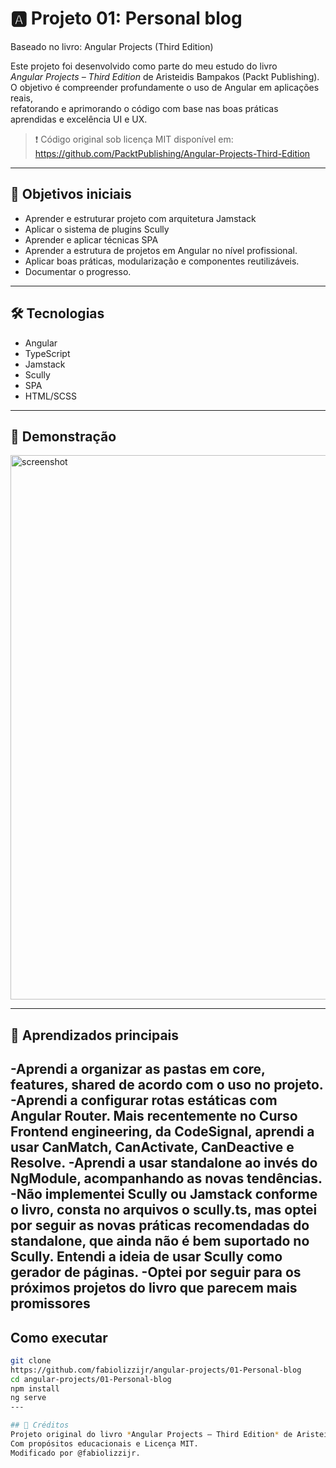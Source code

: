 # 🅰️ Projeto 01: Personal blog 
Baseado no livro: Angular Projects (Third Edition)

Este projeto foi desenvolvido como parte do meu estudo do livro  
*Angular Projects – Third Edition* de Aristeidis Bampakos (Packt Publishing).  
O objetivo é compreender profundamente o uso de Angular em aplicações reais,  
refatorando e aprimorando o código com base nas boas práticas aprendidas e
excelência UI e UX.

> ❗ Código original sob licença MIT disponível em:  
> https://github.com/PacktPublishing/Angular-Projects-Third-Edition
---

## 🎯 Objetivos iniciais
- Aprender e estruturar projeto com arquitetura Jamstack
- Aplicar o sistema de plugins Scully 
- Aprender e aplicar técnicas SPA
- Aprender a estrutura de projetos em Angular no nível profissional.  
- Aplicar boas práticas, modularização e componentes reutilizáveis.  
- Documentar o progresso.
---

## 🛠️ Tecnologias
- Angular  
- TypeScript  
- Jamstack
- Scully
- SPA  
- HTML/SCSS  
---

## 📸 Demonstração
<img width="1916" height="871" alt="screenshot" src="https://github.com/user-attachments/assets/b8dd94a5-3d08-4439-83fb-a57069ad0fab" />

---

## 🧠 Aprendizados principais
-Aprendi a organizar as pastas em core, features, shared de acordo com o uso no projeto.
-Aprendi a configurar rotas estáticas com Angular Router. Mais recentemente no Curso Frontend engineering, da CodeSignal, aprendi a usar CanMatch, CanActivate, CanDeactive e Resolve.
-Aprendi a usar standalone ao invés do NgModule, acompanhando as novas tendências.
-Não implementei Scully ou Jamstack conforme o livro, consta no arquivos o scully.ts, mas optei por seguir as novas práticas recomendadas do standalone, que ainda não é bem suportado no Scully. Entendi a ideia de usar Scully como gerador de páginas.
-Optei por seguir para os próximos projetos do livro que parecem mais promissores
---

##  Como executar
```bash
git clone
https://github.com/fabiolizzijr/angular-projects/01-Personal-blog
cd angular-projects/01-Personal-blog
npm install
ng serve
---

## 🚩 Créditos
Projeto original do livro *Angular Projects – Third Edition* de Aristeidis Bampakos (Packt Publishing).  
Com propósitos educacionais e Licença MIT.
Modificado por @fabiolizzijr.
